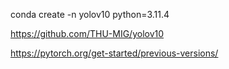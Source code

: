 conda create -n yolov10 python=3.11.4

https://github.com/THU-MIG/yolov10 

https://pytorch.org/get-started/previous-versions/